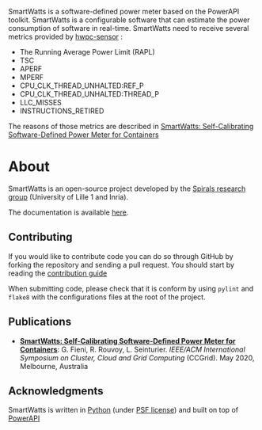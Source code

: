SmartWatts is a software-defined power meter based on the PowerAPI toolkit.
SmartWatts is a configurable software that can estimate the power consumption of
software in real-time.
SmartWatts need to receive several metrics provided by
[hwpc-sensor](https://github.com/powerapi-ng/hwpc-sensor) :

- The Running Average Power Limit (RAPL)
- TSC
- APERF
- MPERF
- CPU_CLK_THREAD_UNHALTED:REF_P
- CPU_CLK_THREAD_UNHALTED:THREAD_P
- LLC_MISSES
- INSTRUCTIONS_RETIRED

The reasons of those metrics are described in [SmartWatts: Self-Calibrating
Software-Defined Power Meter for Containers](https://hal.inria.fr/hal-02470128)

# About

SmartWatts is an open-source project developed by the [Spirals research
group](https://team.inria.fr/spirals) (University of Lille 1 and Inria).

The documentation is available [here](http://powerapi.org).

## Contributing

If you would like to contribute code you can do so through GitHub by forking the
repository and sending a pull request.
You should start by reading the [contribution guide](https://github.com/powerapi-ng/smartwatts-formula/blob/master/contributing.md)

When submitting code, please check that it is conform by using `pylint` and
`flake8` with the configurations files at the root of the project.

## Publications

- **[SmartWatts: Self-Calibrating Software-Defined Power Meter for Containers](https://hal.inria.fr/hal-02470128)**: G. Fieni, R. Rouvoy, L. Seinturier. _IEEE/ACM International Symposium on Cluster, Cloud and Grid Computing_ (CCGrid). May 2020, Melbourne, Australia

## Acknowledgments

SmartWatts is written in [Python](https://www.python.org/) (under [PSF
license](https://docs.python.org/3/license.html)) and built on top of
[PowerAPI](https://github.com/powerapi-ng/powerapi)
